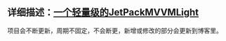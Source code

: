 ## 详细描述：[一个轻量级的JetPackMVVMLight](https://juejin.cn/post/6910906438487539719)

项目会不断更新，周期不固定，不会断更，新增或修改的部分会更新到博客里。
